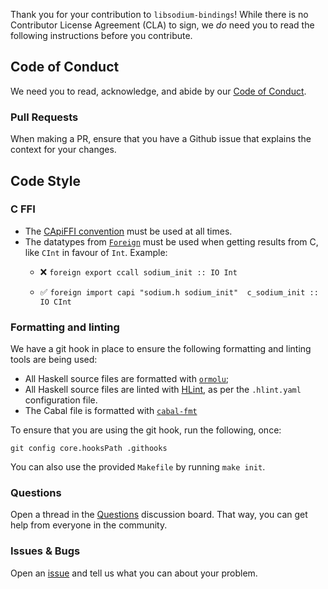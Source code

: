 Thank you for your contribution to `libsodium-bindings`! While there is no
Contributor License Agreement (CLA) to sign, we _do_ need you to read the
following instructions before you contribute.

## Code of Conduct

We need you to read, acknowledge, and abide by our [Code of Conduct][CoC].

### Pull Requests

When making a PR, ensure that you have a Github issue that explains the context
for your changes.

## Code Style 

### C FFI

* The [CApiFFI convention](https://www.haskell.org/ghc/blog/20210709-capi-usage.html) must be used at all times.
* The datatypes from [`Foreign`](https://hackage.haskell.org/package/base/docs/Foreign.html) must be used when
getting results from C, like `CInt` in favour of `Int`.
  Example: 
  - ❌ `foreign export ccall sodium_init :: IO Int`

  - ✅ `foreign import capi "sodium.h sodium_init"  c_sodium_init :: IO CInt`

### Formatting and linting

We have a git hook in place to ensure the following formatting and linting tools
are being used:

* All Haskell source files are formatted with
  [`ormolu`](https://hackage.haskell.org/package/ormolu);
* All Haskell source files are linted with 
  [HLint](https://hackage.haskell.org/package/hlint), as per the `.hlint.yaml` 
  configuration file.
* The Cabal file is formatted with
  [`cabal-fmt`](https://github.com/phadej/cabal-fmt)

To ensure that you are using the git hook, run the following, once:

```
git config core.hooksPath .githooks
```

You can also use the provided `Makefile` by running `make init`.

### Questions 

Open a thread in the [Questions][Questions board] discussion board. That way,
you can get help from everyone in the community.

### Issues & Bugs

Open an [issue][Ticket] and tell us what you can about your problem.

[CoC]: https://github.com/haskell-cryptography/governance/blob/master/CODE_OF_CONDUCT.md
[Ticket]: https://github.com/haskell-cryptography/cryptography-libsodium/issues/new
[Questions board]: https://github.com/haskell-cryptography/libsodium-bindings/discussions/categories/q-a
